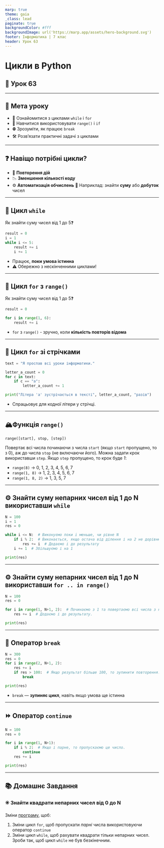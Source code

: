 ```yaml
---
marp: true
theme: gaia
_class: lead
paginate: true
backgroundColor: #fff
backgroundImage: url('https://marp.app/assets/hero-background.svg')
footer: Інформатика | 7 клас
header: Урок 63
---
```


# **Цикли в Python**

## 🧐 Урок **63**

---

## 🎯 Мета уроку

- 🧩 Ознайомитися з циклами `while` і `for`
- 🔢 Навчитися використовувати `range()` і `if`
- ⛔ Зрозуміти, як працює `break`
- 🛠️ Розв’язати практичні задачі з циклами

---

## ❓ Навіщо потрібні цикли?

- 🔄 **Повторення дій**
- 📉 **Зменшення кількості коду**
- ⚙️ **Автоматизація обчислень**
🧮 Наприклад: знайти **суму** або **добуток** чисел

---

## 🔵 Цикл `while`

Як знайти суму чисел від 1 до 5❓

```python
result = 0
i = 1
while i <= 5:
    result += i
    i += 1
```

- Працює, **поки умова істинна**
- ⚠️ Обережно з нескінченними циклами!

---

## 🔷 Цикл `for` з `range()`

Як знайти суму чисел від 1 до 5❓

```python
result = 0

for i in range(1, 6):
    result += i
```

- `for` з `range()` - зручно, коли **кількість повторів відома**

---

## 🔷 Цикл `for` зі стрічками

```python
text = "Я проспав всі уроки інформатики."

letter_a_count = 0
for c in text:
    if c == "а":
        letter_a_count += 1

print("Літера 'а' зустрічається в тексті", letter_a_count, "разів")
```

- Спрацьовує для кодної літери у стрічці.

---

## 🏔️Функція `range()`

`range([start], stop, [step])`

Повертає всі числа починаючи з числа `start` (якщо `start` пропущено, то з 0), аж до числа `stop` (не включаючи його). Можна задати крок використавши `step`. Якщо `step` пропущено, то крок буде *1*:

- `range(8)` → 0, 1, 2, 3, 4, 5, 6, 7
- `range(1, 8)` → 1, 2, 3, 4, 5, 6, 7
- `range(1, 8, 2)` → 1, 3, 5, 7

---

## ⚙️ Знайти суму непарних чисел від 1 до N використавши `while`

```python
N = 100
i = 1
res = 0

while i <= N:  # Виконуємо поки i меньше, чи рівне N
    if i % 2:  # Виконається, якщо остача від ділення і на 2 не дорівнює 0
        res += i  # Додаємо і до результату
    i += 1  # Збільшуємо і на 1

print(res)
```

---

## ⚙️ Знайти суму непарних чисел від 1 до N використавши `for .. in range()`

```python
N = 100
res = 0

for i in range(1, N+1, 2):  # Починаємо з 1 та повертаємо всі числа з кроком 2.
    res += i  # Додаємо і до результату.

print(res)
```

---

## 🛑 Оператор `break`

```python
N = 300
res = 0
for i in range(2, N+1, 2):
    res += i
    if res > 100:  # Якщо результат більше 100, то зупинити повторення.
        break

print(res)
```

- `break` — **зупиняє цикл**, навіть якщо умова ще істинна

---

## ⏩ Оператор `continue`

```python
N = 100
res = 0

for i in range(1, N+1):
    if i % 2:  # Якщо і парне, то пропускаємо це число.
        continue
    res += i

print(res)
```

---

## 📚 Домашнє Завдання

### ✳️ Знайти **квадрати непарних** чисел від 0 до N

Зміни [програму](https://www.onlineide.pro/playground/share/57d05b5e-d621-4b35-afbd-65e99f6ec629), щоб:

1. Зміни цикл `for`, щоб пропускати *парні* числа використовуючи оператор `continue`
2. Зміни цикл `while`, щоб рахувати квадрати тільки непарних чисел. Зроби так, щоб цикл `while` не був безкінечним.
